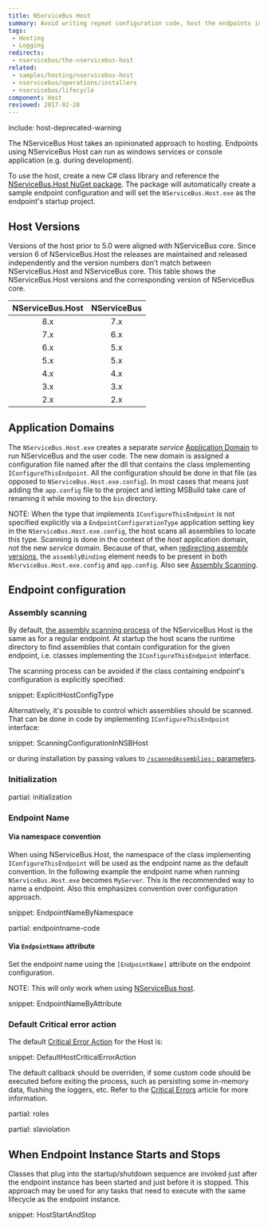 ```yaml
---
title: NServiceBus Host
summary: Avoid writing repeat configuration code, host the endpoints in a Windows Service, and change technologies without code.
tags:
 - Hosting
 - Logging
redirects:
 - nservicebus/the-nservicebus-host
related:
 - samples/hosting/nservicebus-host
 - nservicebus/operations/installers
 - nservicebus/lifecycle
component: Host
reviewed: 2017-02-28
---
```


include: host-deprecated-warning

The NServiceBus Host takes an opinionated approach to hosting. Endpoints using NServiceBus Host can run as windows services or console application (e.g. during development).

To use the host, create a new C# class library and reference the [NServiceBus.Host NuGet package](https://www.nuget.org/packages/NServiceBus.Host/). The package will automatically create a sample endpoint configuration and will set the `NServiceBus.Host.exe` as the endpoint's startup project.


## Host Versions

Versions of the host prior to 5.0 were aligned with NServiceBus core. Since version 6 of NServiceBus.Host the releases are maintained and released independently and the version numbers don't match between NServiceBus.Host and NServiceBus core. This table shows the NServiceBus.Host versions and the corresponding version of NServiceBus core.


| NServiceBus.Host | NServiceBus  |
|:-----------:|:-----------------:|
|     8.x     |        7.x        |
|     7.x     |        6.x        |
|     6.x     |        5.x        |
|     5.x     |        5.x        |
|     4.x     |        4.x        |
|     3.x     |        3.x        |
|     2.x     |        2.x        |


## Application Domains

The `NServiceBus.Host.exe` creates a separate *service* [Application Domain](https://docs.microsoft.com/en-us/dotnet/framework/app-domains/application-domains) to run NServiceBus and the user code. The new domain is assigned a configuration file named after the dll that contains the class implementing `IConfigureThisEndpoint`. All the configuration should be done in that file (as opposed to `NServiceBus.Host.exe.config`). In most cases that means just adding the `app.config` file to the project and letting MSBuild take care of renaming it while moving to the `bin` directory.

NOTE: When the type that implements `IConfigureThisEndpoint` is not specified explicitly via a `EndpointConfigurationType` application setting key in the `NServiceBus.Host.exe.config`, the host scans all assemblies to locate this type. Scanning is done in the context of the *host* application domain, not the new *service* domain. Because of that, when [redirecting assembly versions](https://docs.microsoft.com/en-us/dotnet/framework/configure-apps/redirect-assembly-versions), the `assemblyBinding` element needs to be present in both `NServiceBus.Host.exe.config` and `app.config`. Also see [Assembly Scanning](#endpoint-configuration-assembly-scanning).


## Endpoint configuration


### Assembly scanning

By default, [the assembly scanning process](/nservicebus/hosting/assembly-scanning.md) of the NServiceBus Host is the same as for a regular endpoint. At startup the host scans the runtime directory to find assemblies that contain configuration for the given endpoint, i.e. classes implementing the `IConfigureThisEndpoint` interface. 

The scanning process can be avoided if the class containing endpoint's configuration is explicitly specified:

snippet: ExplicitHostConfigType

Alternatively, it's possible to control which assemblies should be scanned. That can be done in code by implementing `IConfigureThisEndpoint` interface:

snippet: ScanningConfigurationInNSBHost

or during installation by passing values to [`/scannedAssemblies:` parameters](/nservicebus/hosting/nservicebus-host/installation.md#installing-a-windows-service-scannedassemblies).


### Initialization

partial: initialization


### Endpoint Name


#### Via namespace convention

When using NServiceBus.Host, the namespace of the class implementing `IConfigureThisEndpoint` will be used as the endpoint name as the default convention. In the following example the endpoint name when running `NServiceBus.Host.exe` becomes `MyServer`. This is the recommended way to name a endpoint. Also this emphasizes convention over configuration approach.

snippet: EndpointNameByNamespace


partial: endpointname-code


#### Via `EndpointName` attribute

Set the endpoint name using the `[EndpointName]` attribute on the endpoint configuration.

NOTE: This will only work when using [NServiceBus host](/nservicebus/hosting/nservicebus-host/).

snippet: EndpointNameByAttribute


### Default Critical error action

The default [Critical Error Action](/nservicebus/hosting/critical-errors.md) for the Host is:

snippet: DefaultHostCriticalErrorAction

The default callback should be overriden, if some custom code should be executed before exiting the process, such as persisting some in-memory data, flushing the loggers, etc. Refer to the [Critical Errors](/nservicebus/hosting/critical-errors.md) article for more information.


partial: roles

partial: slaviolation

## When Endpoint Instance Starts and Stops

Classes that plug into the startup/shutdown sequence are invoked just after the endpoint instance has been started and just before it is stopped. This approach may be used for any tasks that need to execute with the same lifecycle as the endpoint instance.

snippet: HostStartAndStop
